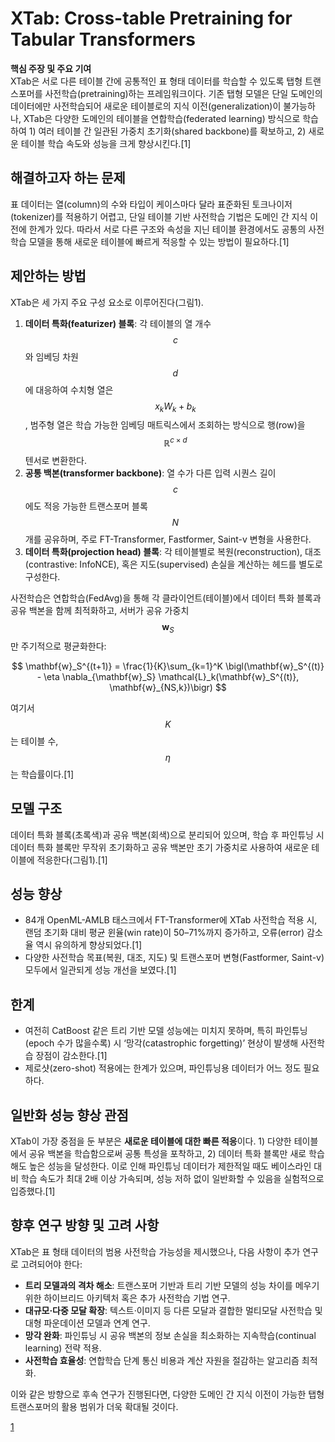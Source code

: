 # XTab: Cross-table Pretraining for Tabular Transformers

**핵심 주장 및 주요 기여**  
XTab은 서로 다른 테이블 간에 공통적인 표 형태 데이터를 학습할 수 있도록 탭형 트랜스포머를 사전학습(pretraining)하는 프레임워크이다. 기존 탭형 모델은 단일 도메인의 데이터에만 사전학습되어 새로운 테이블로의 지식 이전(generalization)이 불가능하나, XTab은 다양한 도메인의 테이블을 연합학습(federated learning) 방식으로 학습하여 1) 여러 테이블 간 일관된 가중치 초기화(shared backbone)를 확보하고, 2) 새로운 테이블 학습 속도와 성능을 크게 향상시킨다.[1]

## 해결하고자 하는 문제  
표 데이터는 열(column)의 수와 타입이 케이스마다 달라 표준화된 토크나이저(tokenizer)를 적용하기 어렵고, 단일 테이블 기반 사전학습 기법은 도메인 간 지식 이전에 한계가 있다. 따라서 서로 다른 구조와 속성을 지닌 테이블 환경에서도 공통의 사전학습 모델을 통해 새로운 테이블에 빠르게 적응할 수 있는 방법이 필요하다.[1]

## 제안하는 방법  
XTab은 세 가지 주요 구성 요소로 이루어진다(그림1).  

1. **데이터 특화(featurizer) 블록**: 각 테이블의 열 개수 $$c$$와 임베딩 차원 $$d$$에 대응하여 수치형 열은 $$x_k W_k + b_k$$, 범주형 열은 학습 가능한 임베딩 매트릭스에서 조회하는 방식으로 행(row)을 $$\mathbb{R}^{c\times d}$$ 텐서로 변환한다.  
2. **공통 백본(transformer backbone)**: 열 수가 다른 입력 시퀀스 길이 $$c$$에도 적응 가능한 트랜스포머 블록 $$N$$개를 공유하며, 주로 FT-Transformer, Fastformer, Saint-v 변형을 사용한다.  
3. **데이터 특화(projection head) 블록**: 각 테이블별로 복원(reconstruction), 대조(contrastive: InfoNCE), 혹은 지도(supervised) 손실을 계산하는 헤드를 별도로 구성한다.

사전학습은 연합학습(FedAvg)을 통해 각 클라이언트(테이블)에서 데이터 특화 블록과 공유 백본을 함께 최적화하고, 서버가 공유 가중치 $$\mathbf{w}_S$$만 주기적으로 평균화한다:  

$$
\mathbf{w}_S^{(t+1)} = \frac{1}{K}\sum_{k=1}^K \bigl(\mathbf{w}_S^{(t)} - \eta \nabla_{\mathbf{w}_S} \mathcal{L}_k(\mathbf{w}_S^{(t)}, \mathbf{w}_{NS,k})\bigr)
$$

여기서 $$K$$는 테이블 수, $$\eta$$는 학습률이다.[1]

## 모델 구조  
데이터 특화 블록(초록색)과 공유 백본(회색)으로 분리되어 있으며, 학습 후 파인튜닝 시 데이터 특화 블록만 무작위 초기화하고 공유 백본만 초기 가중치로 사용하여 새로운 테이블에 적응한다(그림1).[1]

## 성능 향상  
- 84개 OpenML-AMLB 태스크에서 FT-Transformer에 XTab 사전학습 적용 시, 랜덤 초기화 대비 평균 윈율(win rate)이 50–71%까지 증가하고, 오류(error) 감소율 역시 유의하게 향상되었다.[1]
- 다양한 사전학습 목표(복원, 대조, 지도) 및 트랜스포머 변형(Fastformer, Saint-v) 모두에서 일관되게 성능 개선을 보였다.[1]

## 한계  
- 여전히 CatBoost 같은 트리 기반 모델 성능에는 미치지 못하며, 특히 파인튜닝(epoch 수가 많을수록) 시 ‘망각(catastrophic forgetting)’ 현상이 발생해 사전학습 장점이 감소한다.[1]
- 제로샷(zero-shot) 적용에는 한계가 있으며, 파인튜닝용 데이터가 어느 정도 필요하다.

## 일반화 성능 향상 관점  
XTab이 가장 중점을 둔 부분은 **새로운 테이블에 대한 빠른 적응**이다. 1) 다양한 테이블에서 공유 백본을 학습함으로써 공통 특성을 포착하고, 2) 데이터 특화 블록만 새로 학습해도 높은 성능을 달성한다. 이로 인해 파인튜닝 데이터가 제한적일 때도 베이스라인 대비 학습 속도가 최대 2배 이상 가속되며, 성능 저하 없이 일반화할 수 있음을 실험적으로 입증했다.[1]

## 향후 연구 방향 및 고려 사항  
XTab은 표 형태 데이터의 범용 사전학습 가능성을 제시했으나, 다음 사항이 추가 연구로 고려되어야 한다:  
- **트리 모델과의 격차 해소**: 트랜스포머 기반과 트리 기반 모델의 성능 차이를 메우기 위한 하이브리드 아키텍처 혹은 추가 사전학습 기법 연구.  
- **대규모·다중 모달 확장**: 텍스트·이미지 등 다른 모달과 결합한 멀티모달 사전학습 및 대형 파운데이션 모델과 연계 연구.  
- **망각 완화**: 파인튜닝 시 공유 백본의 정보 손실을 최소화하는 지속학습(continual learning) 전략 적용.  
- **사전학습 효율성**: 연합학습 단계 통신 비용과 계산 자원을 절감하는 알고리즘 최적화.

이와 같은 방향으로 후속 연구가 진행된다면, 다양한 도메인 간 지식 이전이 가능한 탭형 트랜스포머의 활용 범위가 더욱 확대될 것이다.

[1](https://ppl-ai-file-upload.s3.amazonaws.com/web/direct-files/attachments/65988149/9c9ae4e4-5ffb-406f-b25e-1d9e035db571/2305.06090v1.pdf)
